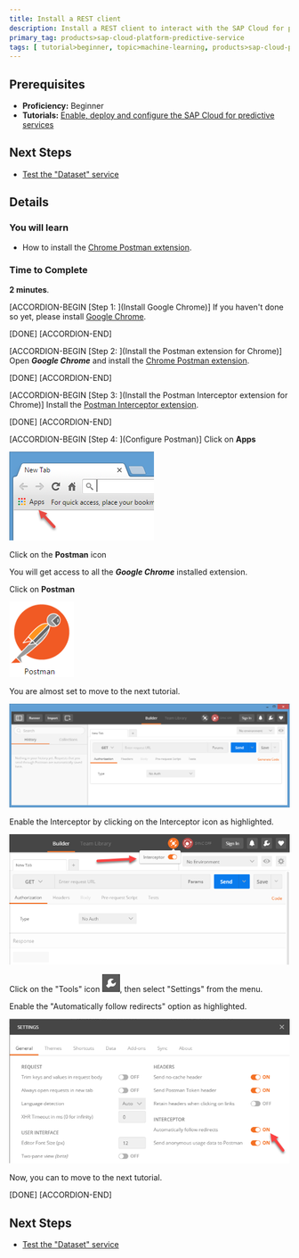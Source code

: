 ```yaml
---
title: Install a REST client
description: Install a REST client to interact with the SAP Cloud for predictive services
primary_tag: products>sap-cloud-platform-predictive-service
tags: [ tutorial>beginner, topic>machine-learning, products>sap-cloud-platform, products>sap-cloud-platform-predictive-service ]
---
```


## Prerequisites
  - **Proficiency:** Beginner
  - **Tutorials:** [Enable, deploy and configure the SAP Cloud for predictive services](http://www.sap.com/developer/tutorials/hcpps-ps-configure.html)

## Next Steps
  - [Test the "Dataset" service](http://www.sap.com/developer/tutorials/hcpps-rest-ps-dataset.html)

## Details
### You will learn
  - How to install the [Chrome Postman extension](http://chrome.google.com/webstore/detail/postman/fhbjgbiflinjbdggehcddcbncdddomop/).

### Time to Complete
  **2 minutes**.

[ACCORDION-BEGIN [Step 1: ](Install Google Chrome)]
If you haven't done so yet, please install [Google Chrome](http://www.google.com/chrome/browser/desktop/).

[DONE]
[ACCORDION-END]

[ACCORDION-BEGIN [Step 2: ](Install the Postman extension for Chrome)]
Open ***Google Chrome*** and install the [Chrome Postman extension](http://chrome.google.com/webstore/detail/postman/fhbjgbiflinjbdggehcddcbncdddomop/).

[DONE]
[ACCORDION-END]

[ACCORDION-BEGIN [Step 3: ](Install the Postman Interceptor extension for Chrome)]
Install the [Postman Interceptor extension](https://chrome.google.com/webstore/detail/postman-interceptor/aicmkgpgakddgnaphhhpliifpcfhicfo).

[DONE]
[ACCORDION-END]

[ACCORDION-BEGIN [Step 4: ](Configure Postman)]
Click on **Apps**

![Google Chrome](01.png)

Click on the **Postman** icon

You will get access to all the ***Google Chrome*** installed extension.

Click on **Postman**

![Postman](02.png)

You are almost set to move to the next tutorial.

![Postman](03.png)

Enable the Interceptor by clicking on the Interceptor icon as highlighted.

![Postman](04.png)

Click on the "Tools" icon ![Postman](06.png), then select "Settings" from the menu.

Enable the "Automatically follow redirects" option as highlighted.

![Postman](05.png)

Now, you can to move to the next tutorial.

[DONE]
[ACCORDION-END]

## Next Steps
  - [Test the "Dataset" service](http://www.sap.com/developer/tutorials/hcpps-rest-ps-dataset.html)
